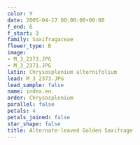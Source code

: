 ```yaml
---
color: Y
date: 2005-04-17 00:00:00+00:00
f_end: 6
f_start: 3
family: Saxifragaceae
flower_type: B
image:
- M_3_2373.JPG
- M_3_2371.JPG
latin: Chrysosplenium alternifolium
lead: M_3_2373.JPG
lead_sample: false
name: index.en
order: Chrysosplenium
parallel: false
petals: 4
petals_joined: false
star_shape: false
title: Alternate-leaved Golden Saxifrage
---
```

